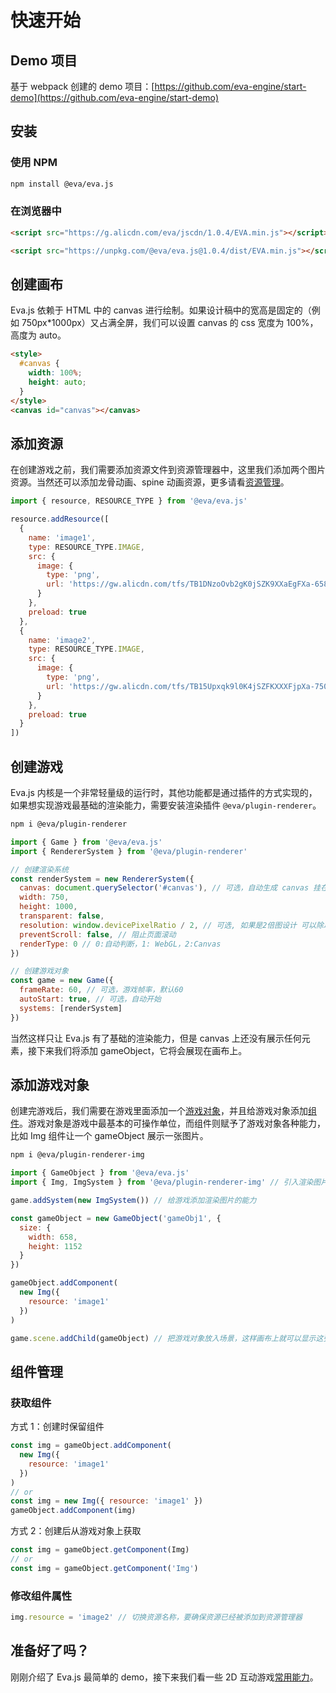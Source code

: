 # 快速开始

## Demo 项目

基于 webpack 创建的 demo 项目：[https://github.com/eva-engine/start-demo](https://github.com/eva-engine/start-demo)

## 安装

### 使用 NPM
```bash
npm install @eva/eva.js
```

### 在浏览器中
```html
<script src="https://g.alicdn.com/eva/jscdn/1.0.4/EVA.min.js"></script>

<script src="https://unpkg.com/@eva/eva.js@1.0.4/dist/EVA.min.js"></script>
```

## 创建画布

Eva.js 依赖于 HTML 中的 canvas 进行绘制。如果设计稿中的宽高是固定的（例如 750px\*1000px）又占满全屏，我们可以设置 canvas 的 css 宽度为 100%，高度为 auto。

```html
<style>
  #canvas {
    width: 100%;
    height: auto;
  }
</style>
<canvas id="canvas"></canvas>
```

## 添加资源

在创建游戏之前，我们需要添加资源文件到资源管理器中，这里我们添加两个图片资源。当然还可以添加龙骨动画、spine 动画资源，更多请看[资源管理](/tutorials/resourceManagement)。

```js
import { resource, RESOURCE_TYPE } from '@eva/eva.js'

resource.addResource([
  {
    name: 'image1',
    type: RESOURCE_TYPE.IMAGE,
    src: {
      image: {
        type: 'png',
        url: 'https://gw.alicdn.com/tfs/TB1DNzoOvb2gK0jSZK9XXaEgFXa-658-1152.webp'
      }
    },
    preload: true
  },
  {
    name: 'image2',
    type: RESOURCE_TYPE.IMAGE,
    src: {
      image: {
        type: 'png',
        url: 'https://gw.alicdn.com/tfs/TB15Upxqk9l0K4jSZFKXXXFjpXa-750-1624.jpg'
      }
    },
    preload: true
  }
])
```

## 创建游戏

Eva.js 内核是一个非常轻量级的运行时，其他功能都是通过插件的方式实现的，如果想实现游戏最基础的渲染能力，需要安装渲染插件 `@eva/plugin-renderer`。

```bash
npm i @eva/plugin-renderer
```

```js
import { Game } from '@eva/eva.js'
import { RendererSystem } from '@eva/plugin-renderer'

// 创建渲染系统
const renderSystem = new RendererSystem({
  canvas: document.querySelector('#canvas'), // 可选，自动生成 canvas 挂在 game.canvas 上
  width: 750,
  height: 1000,
  transparent: false,
  resolution: window.devicePixelRatio / 2, // 可选, 如果是2倍图设计 可以除以2
  preventScroll: false, // 阻止页面滚动
  renderType: 0 // 0:自动判断，1: WebGL，2:Canvas
})

// 创建游戏对象
const game = new Game({
  frameRate: 60, // 可选，游戏帧率，默认60
  autoStart: true, // 可选，自动开始
  systems: [renderSystem]
})
```

当然这样只让 Eva.js 有了基础的渲染能力，但是 canvas 上还没有展示任何元素，接下来我们将添加 gameObject，它将会展现在画布上。

## 添加游戏对象

创建完游戏后，我们需要在游戏里面添加一个[游戏对象](/tutorials/gameObject)，并且给游戏对象添加[组件](/tutorials/customComponent)。游戏对象是游戏中最基本的可操作单位，而组件则赋予了游戏对象各种能力，比如 Img 组件让一个 gameObject 展示一张图片。

```bash
npm i @eva/plugin-renderer-img
```

```js
import { GameObject } from '@eva/eva.js'
import { Img, ImgSystem } from '@eva/plugin-renderer-img' // 引入渲染图片所需要的组件和系统

game.addSystem(new ImgSystem()) // 给游戏添加渲染图片的能力

const gameObject = new GameObject('gameObj1', {
  size: {
    width: 658,
    height: 1152
  }
})

gameObject.addComponent(
  new Img({
    resource: 'image1'
  })
)

game.scene.addChild(gameObject) // 把游戏对象放入场景，这样画布上就可以显示这张图片了
```

## 组件管理

### 获取组件

方式 1：创建时保留组件

```js
const img = gameObject.addComponent(
  new Img({
    resource: 'image1'
  })
)
// or
const img = new Img({ resource: 'image1' })
gameObject.addComponent(img)
```

方式 2：创建后从游戏对象上获取

```js
const img = gameObject.getComponent(Img)
// or
const img = gameObject.getComponent('Img')
```

### 修改组件属性

```js
img.resource = 'image2' // 切换资源名称，要确保资源已经被添加到资源管理器
```

## 准备好了吗？

刚刚介绍了 Eva.js 最简单的 demo，接下来我们看一些 2D 互动游戏[常用能力](/tutorials/resourceManagement)。

<br/>
<br/>
<br/>
<br/>
<br/>
